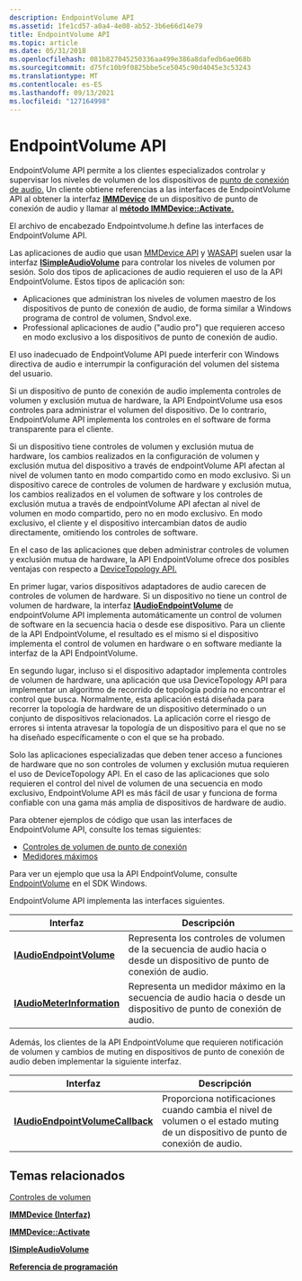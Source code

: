 ```yaml
---
description: EndpointVolume API
ms.assetid: 1fe1cd57-a0a4-4e08-ab52-3b6e66d14e79
title: EndpointVolume API
ms.topic: article
ms.date: 05/31/2018
ms.openlocfilehash: 081b827045250336aa499e386a8dafedb6ae068b
ms.sourcegitcommit: d75fc10b9f0825bbe5ce5045c90d4045e3c53243
ms.translationtype: MT
ms.contentlocale: es-ES
ms.lasthandoff: 09/13/2021
ms.locfileid: "127164998"
---
```

# <a name="endpointvolume-api"></a>EndpointVolume API

EndpointVolume API permite a los clientes especializados controlar y supervisar los niveles de volumen de los dispositivos de [punto de conexión de audio.](audio-endpoint-devices.md) Un cliente obtiene referencias a las interfaces de EndpointVolume API al obtener la interfaz [**IMMDevice**](/windows/desktop/api/Mmdeviceapi/nn-mmdeviceapi-immdevice) de un dispositivo de punto de conexión de audio y llamar al [**método IMMDevice::Activate.**](/windows/desktop/api/Mmdeviceapi/nf-mmdeviceapi-immdevice-activate)

El archivo de encabezado Endpointvolume.h define las interfaces de EndpointVolume API.

Las aplicaciones de audio que usan [MMDevice API](mmdevice-api.md) y [WASAPI](wasapi.md) suelen usar la interfaz [**ISimpleAudioVolume**](/windows/desktop/api/Audioclient/nn-audioclient-isimpleaudiovolume) para controlar los niveles de volumen por sesión. Solo dos tipos de aplicaciones de audio requieren el uso de la API EndpointVolume. Estos tipos de aplicación son:

-   Aplicaciones que administran los niveles de volumen maestro de los dispositivos de punto de conexión de audio, de forma similar a Windows programa de control de volumen, Sndvol.exe.
-   Professional aplicaciones de audio ("audio pro") que requieren acceso en modo exclusivo a los dispositivos de punto de conexión de audio.

El uso inadecuado de EndpointVolume API puede interferir con Windows directiva de audio e interrumpir la configuración del volumen del sistema del usuario.

Si un dispositivo de punto de conexión de audio implementa controles de volumen y exclusión mutua de hardware, la API EndpointVolume usa esos controles para administrar el volumen del dispositivo. De lo contrario, EndpointVolume API implementa los controles en el software de forma transparente para el cliente.

Si un dispositivo tiene controles de volumen y exclusión mutua de hardware, los cambios realizados en la configuración de volumen y exclusión mutua del dispositivo a través de endpointVolume API afectan al nivel de volumen tanto en modo compartido como en modo exclusivo. Si un dispositivo carece de controles de volumen de hardware y exclusión mutua, los cambios realizados en el volumen de software y los controles de exclusión mutua a través de endpointVolume API afectan al nivel de volumen en modo compartido, pero no en modo exclusivo. En modo exclusivo, el cliente y el dispositivo intercambian datos de audio directamente, omitiendo los controles de software.

En el caso de las aplicaciones que deben administrar controles de volumen y exclusión mutua de hardware, la API EndpointVolume ofrece dos posibles ventajas con respecto a [DeviceTopology API.](devicetopology-api.md)

En primer lugar, varios dispositivos adaptadores de audio carecen de controles de volumen de hardware. Si un dispositivo no tiene un control de volumen de hardware, la interfaz [**IAudioEndpointVolume**](/windows/desktop/api/Endpointvolume/nn-endpointvolume-iaudioendpointvolume) de endpointVolume API implementa automáticamente un control de volumen de software en la secuencia hacia o desde ese dispositivo. Para un cliente de la API EndpointVolume, el resultado es el mismo si el dispositivo implementa el control de volumen en hardware o en software mediante la interfaz de la API EndpointVolume.

En segundo lugar, incluso si el dispositivo adaptador implementa controles de volumen de hardware, una aplicación que usa DeviceTopology API para implementar un algoritmo de recorrido de topología podría no encontrar el control que busca. Normalmente, esta aplicación está diseñada para recorrer la topología de hardware de un dispositivo determinado o un conjunto de dispositivos relacionados. La aplicación corre el riesgo de errores si intenta atravesar la topología de un dispositivo para el que no se ha diseñado específicamente o con el que se ha probado.

Solo las aplicaciones especializadas que deben tener acceso a funciones de hardware que no son controles de volumen y exclusión mutua requieren el uso de DeviceTopology API. En el caso de las aplicaciones que solo requieren el control del nivel de volumen de una secuencia en modo exclusivo, EndpointVolume API es más fácil de usar y funciona de forma confiable con una gama más amplia de dispositivos de hardware de audio.

Para obtener ejemplos de código que usan las interfaces de EndpointVolume API, consulte los temas siguientes:

-   [Controles de volumen de punto de conexión](endpoint-volume-controls.md)
-   [Medidores máximos](peak-meters.md)

Para ver un ejemplo que usa la API EndpointVolume, consulte [EndpointVolume](endpointvolume.md) en el SDK Windows.

EndpointVolume API implementa las interfaces siguientes.



| Interfaz                                                | Descripción                                                                             |
|----------------------------------------------------------|-----------------------------------------------------------------------------------------|
| [**IAudioEndpointVolume**](/windows/desktop/api/Endpointvolume/nn-endpointvolume-iaudioendpointvolume)     | Representa los controles de volumen de la secuencia de audio hacia o desde un dispositivo de punto de conexión de audio. |
| [**IAudioMeterInformation**](/windows/desktop/api/Endpointvolume/nn-endpointvolume-iaudiometerinformation) | Representa un medidor máximo en la secuencia de audio hacia o desde un dispositivo de punto de conexión de audio.        |



 

Además, los clientes de la API EndpointVolume que requieren notificación de volumen y cambios de muting en dispositivos de punto de conexión de audio deben implementar la siguiente interfaz.



| Interfaz                                                            | Descripción                                                                                       |
|----------------------------------------------------------------------|---------------------------------------------------------------------------------------------------|
| [**IAudioEndpointVolumeCallback**](/windows/desktop/api/Endpointvolume/nn-endpointvolume-iaudioendpointvolumecallback) | Proporciona notificaciones cuando cambia el nivel de volumen o el estado muting de un dispositivo de punto de conexión de audio. |



 

## <a name="related-topics"></a>Temas relacionados

<dl> <dt>

[Controles de volumen](volume-controls.md)
</dt> <dt>

[**IMMDevice (Interfaz)**](/windows/desktop/api/Mmdeviceapi/nn-mmdeviceapi-immdevice)
</dt> <dt>

[**IMMDevice::Activate**](/windows/desktop/api/Mmdeviceapi/nf-mmdeviceapi-immdevice-activate)
</dt> <dt>

[**ISimpleAudioVolume**](/windows/desktop/api/Audioclient/nn-audioclient-isimpleaudiovolume)
</dt> <dt>

[**Referencia de programación**](programming-reference.md)
</dt> </dl>

 

 



